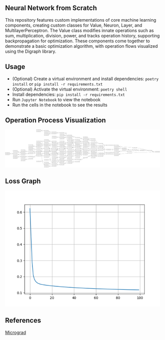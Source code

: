## Neural Network from Scratch

This repository features custom implementations of core machine learning components, creating custom classes for Value, Neuron, Layer, and MultilayerPerceptron. The Value class modifies innate operations such as sum, multiplication, division, power, and tracks operation history, supporting backpropagation for optimization. These components come together to demonstrate a basic optimization algorithm, with operation flows visualized using the Digraph library.

## Usage

- (Optional) Create a virtual environment and install dependencies: `poetry install` or `pip install -r requirements.txt`
- (Optional) Activate the virtual environment: `poetry shell`
- Install dependencies: `pip install -r requirements.txt`
- Run `Jupyter Notebook` to view the notebook
- Run the cells in the notebook to see the results

## Operation Process Visualization

![Operation graph](./static/model-graph.svg)

## Loss Graph

![Loss graph](./static/loss.png)

## References

[Micrograd](https://youtu.be/VMj-3S1tku0?si=S7RDQWiLs3zEqD3A)
